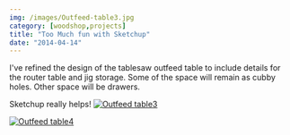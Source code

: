 ```yaml
---
img: /images/Outfeed-table3.jpg
category: [woodshop,projects]
title: "Too Much fun with Sketchup"
date: "2014-04-14"
---
```


I've refined the design of the tablesaw outfeed table to include details for the router table and jig storage. Some of the space will remain as cubby holes. Other space will be drawers.

Sketchup really helps! [![Outfeed table3](/images/Outfeed-table3.jpg)](http://blog.duanemcguire.com/wp-content/uploads/2014/04/Outfeed-table3.jpg)

[![Outfeed table4](/images/Outfeed-table4.jpg)](http://blog.duanemcguire.com/wp-content/uploads/2014/04/Outfeed-table4.jpg)

 
